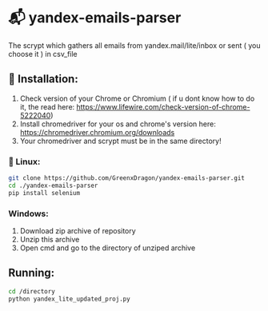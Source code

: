# :mailbox_with_mail: yandex-emails-parser 
The scrypt which gathers all emails from yandex.mail/lite/inbox or sent ( you choose it ) in csv_file

## :notebook: Installation:
1. Check version of your Chrome or Chromium ( if u dont know how to do it, the read here: https://www.lifewire.com/check-version-of-chrome-5222040)
2. Install chromedriver for your os and chrome's version here: https://chromedriver.chromium.org/downloads
3. Your chromedriver and scrypt must be in the same directory!

### :penguin: Linux:
```bash
git clone https://github.com/GreenxDragon/yandex-emails-parser.git
cd ./yandex-emails-parser
pip install selenium
```
### Windows:
1. Download zip archive of repository
2. Unzip this archive
3. Open cmd and go to the directory of unziped archive

## Running:
```bash
cd /directory
python yandex_lite_updated_proj.py
```
